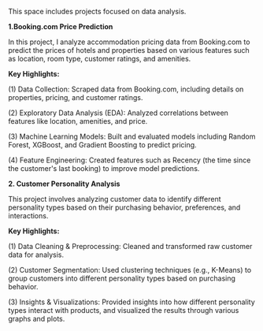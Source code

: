 This space includes projects focused on data analysis.

**1.Booking.com Price Prediction**

  In this project, I analyze accommodation pricing data from Booking.com to predict the prices of hotels and properties based on various features such as location, room type, customer    ratings, and amenities.

  **Key Highlights:**
  
  (1) Data Collection: Scraped data from Booking.com, including details on properties, pricing, and customer ratings.
  
  (2) Exploratory Data Analysis (EDA): Analyzed correlations between features like location, amenities, and price.
  
  (3) Machine Learning Models: Built and evaluated models including Random Forest, XGBoost, and Gradient Boosting to predict pricing.
  
  (4) Feature Engineering: Created features such as Recency (the time since the customer's last booking) to improve model predictions.

**2. Customer Personality Analysis**

  This project involves analyzing customer data to identify different personality types based on their purchasing behavior, preferences, and interactions.
  
  **Key Highlights:**
  
  (1) Data Cleaning & Preprocessing: Cleaned and transformed raw customer data for analysis.
  
  (2) Customer Segmentation: Used clustering techniques (e.g., K-Means) to group customers into different personality types based on purchasing behavior.
  
  (3) Insights & Visualizations: Provided insights into how different personality types interact with products, and visualized the results through various graphs and plots.
